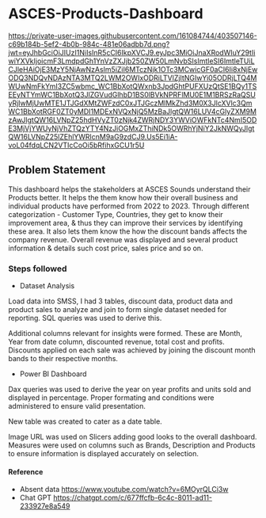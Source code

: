 # ASCES-Products-Dashboard


https://private-user-images.githubusercontent.com/161084744/403507146-c69b184b-5ef2-4b0b-984c-481e06adbb7d.png?jwt=eyJhbGciOiJIUzI1NiIsInR5cCI6IkpXVCJ9.eyJpc3MiOiJnaXRodWIuY29tIiwiYXVkIjoicmF3LmdpdGh1YnVzZXJjb250ZW50LmNvbSIsImtleSI6ImtleTUiLCJleHAiOjE3MzY5NjAwNzAsIm5iZiI6MTczNjk1OTc3MCwicGF0aCI6Ii8xNjEwODQ3NDQvNDAzNTA3MTQ2LWM2OWIxODRiLTVlZjItNGIwYi05ODRjLTQ4MWUwNmFkYmI3ZC5wbmc_WC1BbXotQWxnb3JpdGhtPUFXUzQtSE1BQy1TSEEyNTYmWC1BbXotQ3JlZGVudGlhbD1BS0lBVkNPRFlMU0E1M1BRSzRaQSUyRjIwMjUwMTE1JTJGdXMtZWFzdC0xJTJGczMlMkZhd3M0X3JlcXVlc3QmWC1BbXotRGF0ZT0yMDI1MDExNVQxNjQ5MzBaJlgtQW16LUV4cGlyZXM9MzAwJlgtQW16LVNpZ25hdHVyZT0zNjk4ZWRjNDY3YWViOWFkNTc4NmI5ODE3MjVjYWUyNjVhZTQzYTY4NzJiOGMxZThiNDk5OWRhYjNiY2JkNWQyJlgtQW16LVNpZ25lZEhlYWRlcnM9aG9zdCJ9.Us5Ei1iA-voL04fdqLCN2VTIcCoOi5bRfihxGCU1r5U

## Problem Statement

This dashboard helps the stakeholders at ASCES Sounds understand their Products better. It helps the them know how their overall business and individual products have performed from 2022 to 2023. Through different categorization - Customer Type, Countries, they get to know their improvement area, & thus they can improve their services by identifying these area. It also lets them know the how the discount bands affects the company revenue. Overall revenue was displayed and several product information & details such cost price, sales price and so on. 

### Steps followed 

- Dataset Analysis 

Load data into SMSS, I had 3 tables, discount data, product data and product sales to analyze and join to form single dataset needed for reporting. SQL queries was used to derive this. 

Additional columns relevant for insights were formed. These are Month, Year from date column, discounted revenue, total cost and profits. Discounts applied on each sale was achieved by joining the discount month bands to their respective months.

- Power BI Dashboard

Dax queries was used to derive the year on year profits and units sold and displayed in percentage. Proper formating and conditions were administered to ensure valid presentation.

New table was created to cater as a date table.

Image URL was used on Slicers adding good looks to the overall dashboard. Measures were used on columns such as Brands, Description and Products to ensure information is displayed accurately on selection.

#### Reference
- Absent data https://www.youtube.com/watch?v=6MOyrQLCi3w
- Chat GPT https://chatgpt.com/c/677ffcfb-6c4c-8011-ad11-233927e8a549
